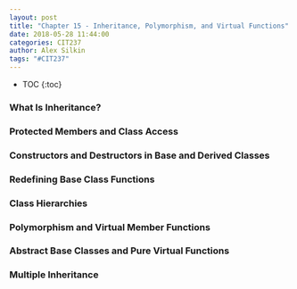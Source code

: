 ```yaml
---
layout: post
title: "Chapter 15 - Inheritance, Polymorphism, and Virtual Functions"
date: 2018-05-28 11:44:00
categories: CIT237
author: Alex Silkin
tags: "#CIT237"
---
```


- TOC
{:toc}

### What Is Inheritance?
### Protected Members and Class Access
### Constructors and Destructors in Base and Derived Classes 
### Redefining Base Class Functions 
### Class Hierarchies 
### Polymorphism and Virtual Member Functions 
### Abstract Base Classes and Pure Virtual Functions 
### Multiple Inheritance 


